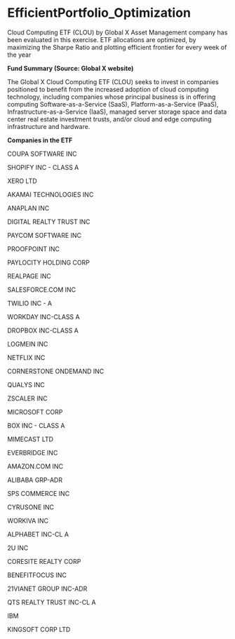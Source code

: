 # EfficientPortfolio_Optimization
Cloud Computing ETF (CLOU) by Global X Asset Management company has been evaluated in this exercise. ETF allocations are optimized, by maximizing the Sharpe Ratio and plotting efficient frontier for every week of the year

<b> Fund Summary (Source: Global X website) </b>

The Global X Cloud Computing ETF (CLOU) seeks to invest in companies positioned to benefit from the increased adoption of cloud computing technology, including companies whose principal business is in offering computing Software-as-a-Service (SaaS), Platform-as-a-Service (PaaS), Infrastructure-as-a-Service (IaaS), managed server storage space and data center real estate investment trusts, and/or cloud and edge computing infrastructure and hardware.

<b> Companies in the ETF </b>

COUPA SOFTWARE INC

SHOPIFY INC - CLASS A

XERO LTD

AKAMAI TECHNOLOGIES INC

ANAPLAN INC

DIGITAL REALTY TRUST INC

PAYCOM SOFTWARE INC

PROOFPOINT INC

PAYLOCITY HOLDING CORP

REALPAGE INC

SALESFORCE.COM INC

TWILIO INC - A

WORKDAY INC-CLASS A

DROPBOX INC-CLASS A

LOGMEIN INC

NETFLIX INC

CORNERSTONE ONDEMAND INC

QUALYS INC

ZSCALER INC

MICROSOFT CORP

BOX INC - CLASS A

MIMECAST LTD

EVERBRIDGE INC

AMAZON.COM INC

ALIBABA GRP-ADR

SPS COMMERCE INC

CYRUSONE INC

WORKIVA INC

ALPHABET INC-CL A

2U INC

CORESITE REALTY CORP

BENEFITFOCUS INC

21VIANET GROUP INC-ADR

QTS REALTY TRUST INC-CL A

IBM

KINGSOFT CORP LTD
